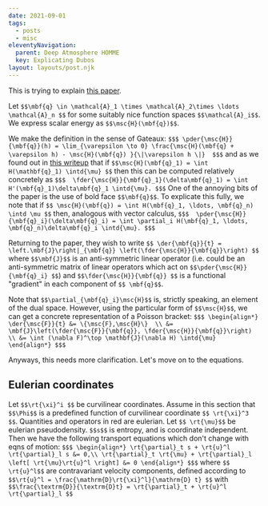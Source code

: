 ```yaml
---
date: 2021-09-01
tags:
  - posts
  - misc
eleventyNavigation:
  parent: Deep Atmosphere HOMME
  key: Explicating Dubos
layout: layouts/post.njk
---
```




This is trying to explain [this paper](https://journals.ametsoc.org/view/journals/mwre/142/10/mwr-d-14-00069.1.xml).

Let `$$\mbf{q} \in \mathcal{A}_1 \times \mathcal{A}_2\times \ldots \mathcal{A}_n $$` for some suitably nice function spaces `$$\mathcal{A}_i$$`. We express scalar energy as `$$\msc{H}(\mbf{q})$$`. 

We make the definition in the sense of Gateaux:
`$$$
\pder{\msc{H}}{\mbf{q}}(h) = \lim_{\varepsilon \to 0} \frac{\msc{H}(\mbf{q} + \varepsilon h) - \msc{H}(\mbf{q}) }{\|\varepsilon h \|} 
$$$`
and as we found out in [this writeup](https://open-lab-notebook.glitch.me/posts/math/calc_of_variations/) that if `$$\msc{H}(\mbf{q}_1) = \int H(\mathbf{q}_1) \intd{\mu} $$` then this can be computed relatively concretely as
`$$$ 
\fder{\msc{H}}{\mbf{q}_1}(\delta\mbf{q}_1) = \int H'(\mbf{q}_1)\delta\mbf{q}_1 \intd{\mu}.
$$$`
One of the annoying bits of the paper is the use of bold face `$$\mbf{q}$$`. To explicate this fully, we note that if `$$ \msc{H}(\mbf{q}) = \int H(\mbf{q}_1, \ldots, \mbf{q}_n) \intd \mu $$` then, analogous with vector calculus,
`$$$ 
\pder{\msc{H}}{\mbf{q}_i}(\delta\mbf{q}_i) = \int \partial_i H(\mbf{q}_1, \ldots, \mbf{q}_n)\delta\mbf{q}_i \intd{\mu}.
$$$`

Returning to the paper, they wish to write
`$$
  \der{\mbf{q}}{t} = \left.\mbf{J}\right|_{\mbf{q}} \left(\fder{\msc{H}}{\mbf{q}}\right)
$$`
where `$$\mbf{J}$$` is an anti-symmetric linear operator (i.e. could be an anti-symmetric matrix of linear operators which act on `$$\pder{\msc{H}}{\mbf{q}_i} $$`) and `$$\fder{\msc{H}}{\mbf{q}} $$` is a functional "gradient" in each component of `$$ \mbf{q}$$`.

Note that `$$\partial_{\mbf{q}_i}\msc{H}$$` is, strictly speaking, an element of the dual space. However, using the particular form of `$$\msc{H}$$`, we can get a concrete representation of a Poisson bracket:
`$$$
\begin{align*}
\der{\msc{F}}{t} &= \{\msc{F},\msc{H}\}  \\
  &= \mbf{J}\left(\fder{\msc{F}}{\mbf{q}}, \fder{\msc{H}}{\mbf{q}}\right) \\
  &= \int (\nabla F)^\top \mathbf{J}(\nabla H) \intd{\mu}
\end{align*}
$$$`

Anyways, this needs more clarification. Let's move on to the equations.

## Eulerian coordinates

Let `$$\rt{\xi}^i $$` be curvilinear coordinates. Assume in this section that `$$\Phi$$` is a predefined function of curvilinear coordinate `$$ \rt{\xi}^3 $$`. Quantities and operators in red are eulerian. 
Let `$$ \rt{\mu}$$` be eulerian pseudodensity. `$$s$$` is entropy, and is coordinate independent. Then we have the following transport equations which don't change with eqns of motion:
`$$$
\begin{align*}
  \rt{\partial}_t s + \rt{u}^l \rt{\partial}_l s &= 0,\\
  \rt{\partial}_t \rt{\mu} + \rt{\partial}_l \left[ \rt{\mu}\rt{u}^l \right] &= 0
\end{align*}
$$$`
where `$$ \rt{u}^l$$` are contravariant velocity components, defined according to `$$\rt{u}^l = \frac{\mathrm{D}\rt{\xi}^l}{\mathrm{D} t} $$` with `$$\frac{\textrm{D}}{\textrm{D}t} = \rt{\partial}_t + \rt{u}^l \rt{\partial}_l $$`


